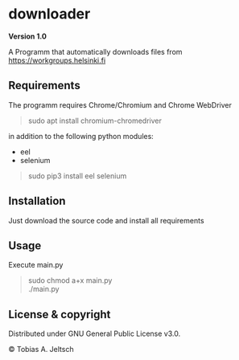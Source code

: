 # downloader

**Version 1.0**

A Programm that automatically downloads files from <https://workgroups.helsinki.fi>

## Requirements

The programm requires Chrome/Chromium and Chrome WebDriver 
> sudo apt install chromium-chromedriver

in addition to the following python modules:

* eel
* selenium

> sudo pip3 install eel selenium

## Installation

Just download the source code and install all requirements

## Usage

Execute main.py

>sudo chmod a+x main.py\
>./main.py

## License & copyright

Distributed under GNU General Public License v3.0.

© Tobias A. Jeltsch

